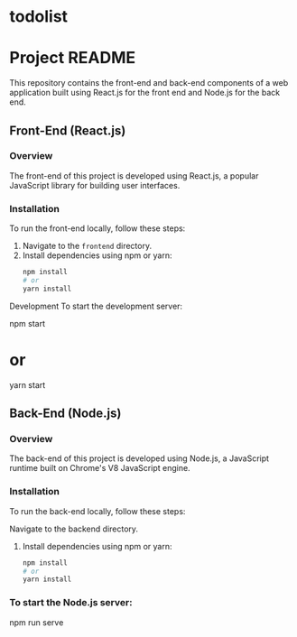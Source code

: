 # todolist

# Project README

This repository contains the front-end and back-end components of a web application built using React.js for the front end and Node.js for the back end.

## Front-End (React.js)

### Overview

The front-end of this project is developed using React.js, a popular JavaScript library for building user interfaces.

### Installation

To run the front-end locally, follow these steps:

1. Navigate to the `frontend` directory.
2. Install dependencies using npm or yarn:
   ```bash
   npm install
   # or
   yarn install

Development
To start the development server:

npm start
# or
yarn start

## Back-End (Node.js)
### Overview
The back-end of this project is developed using Node.js, a JavaScript runtime built on Chrome's V8 JavaScript engine.

### Installation
To run the back-end locally, follow these steps:

Navigate to the backend directory.

1. Install dependencies using npm or yarn:
   ```bash
   npm install
   # or
   yarn install

###  To start the Node.js server:
  npm run serve

